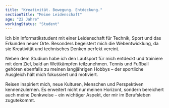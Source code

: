 ```yaml
---
title: "Kreativität. Bewegung. Entdeckung."
sectionTitle: "Meine Leidenschaft"
age: "22 Jahre"
workingStatus: "Student"
---
```


Ich bin Informatikstudent mit einer Leidenschaft für Technik, Sport und das Erkunden neuer Orte. Besonders begeistert mich die Webentwicklung, da sie Kreativität und technisches Denken perfekt vereint.

Neben dem Studium habe ich den Laufsport für mich entdeckt und trainiere mit dem Ziel, bald an Wettkämpfen teilzunehmen. Tennis und Fußball gehören ebenfalls zu meinen langjährigen Hobbys – der sportliche Ausgleich hält mich fokussiert und motiviert.

Reisen inspiriert mich, neue Kulturen, Menschen und Perspektiven kennenzulernen. Es erweitert nicht nur meinen Horizont, sondern bereichert auch meine Denkweise – ein wichtiger Aspekt, der mir im Berufsleben zugutekommt.
